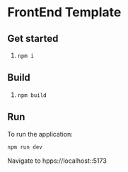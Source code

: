 # FrontEnd Template

## Get started

1. `npm i`

## Build

1. `npm build`

## Run

To run the application:

```bash
npm run dev
```

Navigate to hpps://localhost::5173
